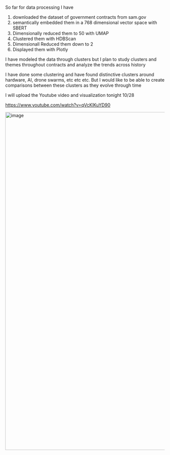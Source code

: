 So far for data processing I have 
1. downloaded the dataset of government contracts from sam.gov
2. semantically embedded them in a 768 dimensional vector space with SBERT
3. Dimensionally reduced them to 50 with UMAP
4. Clustered them with HDBScan
5. Dimensionall Reduced them down to 2
6. Displayed them with Plotly

I have modeled the data through clusters but I plan to study clusters and themes throughout contracts and analyze the trends across history

I have done some clustering and have found distinctive clusters around hardware, AI, drone swarms, etc etc etc. But I would like to be able to create comparisons between these clusters as they evolve through time

I will upload the Youtube video and visualization tonight 10/28 

https://www.youtube.com/watch?v=qVcKlKuYD90

<img width="1766" height="1066" alt="image" src="https://github.com/user-attachments/assets/73072a92-f133-4c7a-bed2-cff929c36dec" />
